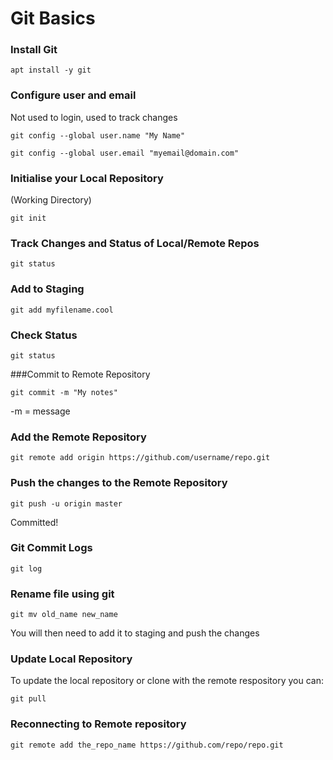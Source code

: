 # Git Basics


### Install Git

```
apt install -y git
```

### Configure user and email

Not used to login, used to track changes

```
git config --global user.name "My Name"
```
```
git config --global user.email "myemail@domain.com"
```

### Initialise your Local Repository
(Working Directory)

```
git init
```

### Track Changes and Status of Local/Remote Repos

```
git status
```

### Add to Staging

```
git add myfilename.cool
```

### Check Status

```
git status
```

###Commit to Remote Repository

```
git commit -m "My notes"
```
-m = message

### Add the Remote Repository

```
git remote add origin https://github.com/username/repo.git
```

### Push the changes to the Remote Repository

```
git push -u origin master
```
Committed!



### Git Commit Logs

```
git log
```


### Rename file using git

```
git mv old_name new_name
```
You will then need to add it to staging and push the changes

### Update Local Repository

To update the local repository or clone with the remote respository you can:

```
git pull
```

### Reconnecting to Remote repository
```
git remote add the_repo_name https://github.com/repo/repo.git
